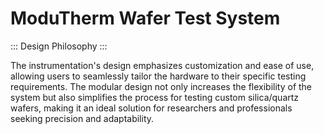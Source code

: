 # ModuTherm Wafer Test System

::: Design Philosophy :::

The instrumentation's design emphasizes customization and ease of use, allowing users to seamlessly tailor the hardware to their specific testing requirements. The modular design not only increases the flexibility of the system but also simplifies the process for testing custom silica/quartz wafers, making it an ideal solution for researchers and professionals seeking precision and adaptability.
